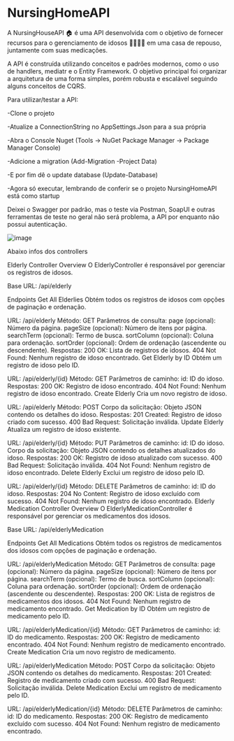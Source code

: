 # NursingHomeAPI

A NursingHouseAPI 🏠 é uma API desenvolvida com o objetivo de fornecer recursos para o gerenciamento de idosos 👴🏿👵🏼 em uma casa de repouso, juntamente com suas medicações. 

A API é construída utilizando conceitos e padrões modernos, como o uso de handlers, mediatr e o Entity Framework. O objetivo principal foi organizar a arquitetura de uma forma simples, porém robusta e escalável seguindo alguns conceitos de CQRS.

Para utilizar/testar a API:
  <p>-Clone o projeto</p>
  <p>-Atualize a ConnectionString no AppSettings.Json para a sua própria</p>
  <p>-Abra o Console Nuget (Tools -> NuGet Package Manager -> Package Manager Console)</p>
  <p>-Adicione a migration (Add-Migration -Project Data)</p>
  <p>-E por fim dê o update database (Update-Database)</p>
  <p>-Agora só executar, lembrando de conferir se o projeto NursingHomeAPI está como startup</p>

Deixei o Swagger por padrão, mas o teste via Postman, SoapUI e outras ferramentas de teste no geral não será problema, a API por enquanto não possui autenticação.

![image](https://github.com/predrofreitas/NursingHomeAPI/assets/38004711/2b95a495-84d6-47fa-bb7b-7d255314385b)

Abaixo infos dos controllers 


Elderly Controller
Overview
O ElderlyController é responsável por gerenciar os registros de idosos.

Base URL: /api/elderly

Endpoints
Get All Elderlies
Obtém todos os registros de idosos com opções de paginação e ordenação.

URL: /api/elderly
Método: GET
Parâmetros de consulta:
page (opcional): Número da página.
pageSize (opcional): Número de itens por página.
searchTerm (opcional): Termo de busca.
sortColumn (opcional): Coluna para ordenação.
sortOrder (opcional): Ordem de ordenação (ascendente ou descendente).
Respostas:
200 OK: Lista de registros de idosos.
404 Not Found: Nenhum registro de idoso encontrado.
Get Elderly by ID
Obtém um registro de idoso pelo ID.

URL: /api/elderly/{id}
Método: GET
Parâmetros de caminho:
id: ID do idoso.
Respostas:
200 OK: Registro de idoso encontrado.
404 Not Found: Nenhum registro de idoso encontrado.
Create Elderly
Cria um novo registro de idoso.

URL: /api/elderly
Método: POST
Corpo da solicitação: Objeto JSON contendo os detalhes do idoso.
Respostas:
201 Created: Registro de idoso criado com sucesso.
400 Bad Request: Solicitação inválida.
Update Elderly
Atualiza um registro de idoso existente.

URL: /api/elderly/{id}
Método: PUT
Parâmetros de caminho:
id: ID do idoso.
Corpo da solicitação: Objeto JSON contendo os detalhes atualizados do idoso.
Respostas:
200 OK: Registro de idoso atualizado com sucesso.
400 Bad Request: Solicitação inválida.
404 Not Found: Nenhum registro de idoso encontrado.
Delete Elderly
Exclui um registro de idoso pelo ID.

URL: /api/elderly/{id}
Método: DELETE
Parâmetros de caminho:
id: ID do idoso.
Respostas:
204 No Content: Registro de idoso excluído com sucesso.
404 Not Found: Nenhum registro de idoso encontrado.
Elderly Medication Controller
Overview
O ElderlyMedicationController é responsável por gerenciar os medicamentos dos idosos.

Base URL: /api/elderlyMedication

Endpoints
Get All Medications
Obtém todos os registros de medicamentos dos idosos com opções de paginação e ordenação.

URL: /api/elderlyMedication
Método: GET
Parâmetros de consulta:
page (opcional): Número da página.
pageSize (opcional): Número de itens por página.
searchTerm (opcional): Termo de busca.
sortColumn (opcional): Coluna para ordenação.
sortOrder (opcional): Ordem de ordenação (ascendente ou descendente).
Respostas:
200 OK: Lista de registros de medicamentos dos idosos.
404 Not Found: Nenhum registro de medicamento encontrado.
Get Medication by ID
Obtém um registro de medicamento pelo ID.

URL: /api/elderlyMedication/{id}
Método: GET
Parâmetros de caminho:
id: ID do medicamento.
Respostas:
200 OK: Registro de medicamento encontrado.
404 Not Found: Nenhum registro de medicamento encontrado.
Create Medication
Cria um novo registro de medicamento.

URL: /api/elderlyMedication
Método: POST
Corpo da solicitação: Objeto JSON contendo os detalhes do medicamento.
Respostas:
201 Created: Registro de medicamento criado com sucesso.
400 Bad Request: Solicitação inválida.
Delete Medication
Exclui um registro de medicamento pelo ID.

URL: /api/elderlyMedication/{id}
Método: DELETE
Parâmetros de caminho:
id: ID do medicamento.
Respostas:
200 OK: Registro de medicamento excluído com sucesso.
404 Not Found: Nenhum registro de medicamento encontrado.
